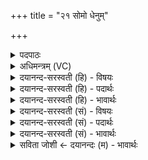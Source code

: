 +++
title = "२१ सोमो धेनुम्"

+++
<details><summary>पदपाठः</summary>

सोमः॑। धे॒नुम्। सोमः॑। अर्व॑न्तम्। आ॒शुम्। सोमः॑। वी॒रम्। क॒र्म॒ण्य᳖म्। ददा॑ति। सा॒द॒न्य᳖म्। स॒द॒न्य᳖मिति॑ सद॒न्य᳖म्। वि॒द॒थ्य᳖म्। स॒भेय॑म्। पि॒तृ॒श्रव॑ण॒मिति॑ पितृ॒ऽश्रव॑णम्। यः। ददा॑शत्। अ॒स्मै॒। २१।
</details>

<details><summary>अधिमन्त्रम् (VC)</summary>

- सोमो देवता
- गोतम ऋषिः
- भुरिक्पङ्क्तिः
- पञ्चमः
</details>

<details><summary>दयानन्द-सरस्वती (हि) - विषयः</summary>

फिर उसी विषय को अगले मन्त्र में कहा है ॥
</details>

<details><summary>दयानन्द-सरस्वती (हि) - पदार्थः</summary>

पदार्थान्वयभाषाः -  (यः) जो प्रजास्थ मनुष्य (अस्मै) इस धर्मिष्ठ राजा वा अध्यापक वा उपदेशक के लिये उचित पदार्थ (ददाशत्) देता है, उसके लिये (सोमः) ऐश्वर्य्ययुक्त उक्त पुरुष (धेनुम्) विद्या की आधाररूप वाणी को (ददाति) देता (सोमः) सत्याचरण में प्रेरणा करनेहारा राजादि जन (अर्वन्तम्) वेग से चलनेवाले तथा (आशुम्) मार्ग को शीघ्र व्याप्त होनेवाले घोड़े को देता और (सोमः) शरीर तथा आत्मा के बल से युक्त राजादि (कर्मण्यम्) कर्मों से युक्त पुरुषार्थी (सादन्यम्) बैठाने आदि में प्रवीण (विदथ्यम्) यज्ञ करने में कुशल (पितृश्रवणम्) आचार्य पिता से विद्या पढ़नेवाले (सभेयम्) सभा में बैठने योग्य (वीरम्) शत्रुओं के बलों को व्याप्त होनेवाले शूरवीर पुरुष को देता है ॥२१ ॥
</details>

<details><summary>दयानन्द-सरस्वती (हि) - भावार्थः</summary>

भावार्थभाषाः -  जो अध्यापक, उपदेशक वा राजपुरुष सुशिक्षित वाणी, अग्नि आदि की तत्त्वविद्या, पुरुष का ज्ञान और सभ्यता सबके लिये देवें, वे सबको सत्कार करने योग्य हों ॥२१ ॥
</details>

<details><summary>दयानन्द-सरस्वती (सं) - विषयः</summary>

पुनस्तमेव विषयमाह ॥
</details>

<details><summary>दयानन्द-सरस्वती (सं) - पदार्थः</summary>

पदार्थान्वयभाषाः -  यो मनुष्योऽस्मै सोमायोचितं ददाशत् तस्मै सोमो धेनुं ददाति, सोमोऽर्वन्तमाशुं ददाति, सोमः कर्मण्यं सादन्यं विदथ्यं पितृश्रवणं सभेयं वीरं च ददाति ॥२१
</details>

<details><summary>दयानन्द-सरस्वती (सं) - भावार्थः</summary>

भावार्थभाषाः -  येऽध्यापकोपदेशका राजपुरुषा वा सुशिक्षिता वाचमग्न्यादितत्त्वविद्यां पुरुषज्ञानं सभ्यताञ्च सर्वेभ्यः प्रदद्युस्ते सर्वैः सत्कर्त्तव्याः स्युः ॥२१ ॥
</details>

<details><summary>सविता जोशी ← दयानन्दः (म) - भावार्थः</summary>

भावार्थभाषाः -  जे अध्यापक व उपदेशक किंवा राजपुरुष उत्तम वाणी, अग्निविद्या, ज्ञान व सभ्यता सर्वांना शिकवितात ते सन्माननीय ठरतात.
</details>